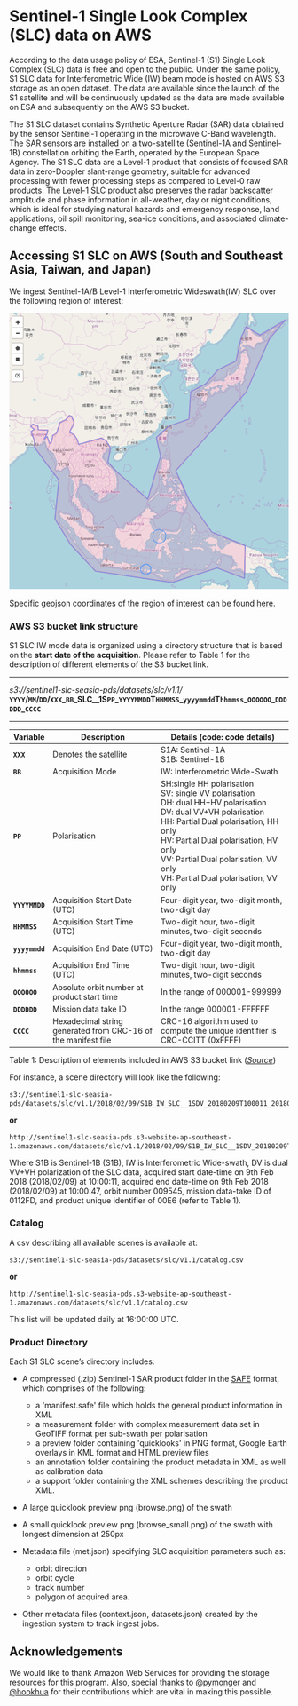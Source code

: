 # Sentinel-1 Single Look Complex (SLC) data on AWS

According to the data usage policy of ESA, Sentinel-1 (S1) Single Look Complex (SLC) data is free and open to the public. Under the same policy, S1 SLC data for Interferometric Wide (IW) beam mode is hosted on AWS S3 storage as an open dataset. The data are available since the launch of the S1 satellite and will be continuously updated as the data are made available on ESA and subsequently on the AWS S3 bucket. 


The S1 SLC dataset contains Synthetic Aperture Radar (SAR) data obtained by the sensor Sentinel-1 operating in the microwave C-Band wavelength. The SAR sensors are installed on a two-satellite (Sentinel-1A and Sentinel-1B) constellation orbiting the Earth, operated by the European Space Agency. The S1 SLC data are a Level-1 product that consists of focused SAR data in zero-Doppler slant-range geometry, suitable for advanced processing with fewer processing steps as compared to Level-0 raw products. The Level-1 SLC product also preserves the radar backscatter amplitude and phase information in all-weather, day or night conditions, which is ideal for studying natural hazards and emergency response, land applications, oil spill monitoring, sea-ice conditions, and associated climate-change effects.


## Accessing S1 SLC on AWS (South and Southeast Asia, Taiwan, and Japan)

We ingest Sentinel-1A/B Level-1 Interferometric Wideswath(IW) SLC over the following region of interest:
<p align="center">
<img src="https://github.com/earthobservatory/sentinel1-opds/blob/master/misc/opendatasetaoi.png" width="650">
</p>

Specific geojson coordinates of the region of interest can be found [here](https://github.com/earthobservatory/sentinel1-opds/blob/master/misc/opendataset.geojson).

### AWS S3 bucket link structure

S1 SLC IW mode data is organized using a directory structure that is based on the **start date of the acquisition**. Please refer to Table 1 for the description of different elements of the S3 bucket link.

---

_s3://sentinel1-slc-seasia-pds/datasets/slc/v1.1/_
**`YYYY`/`MM`/`DD`/`XXX`\_`BB`\_SLC\_\_1S`PP`\_`YYYYMMDD`T`HHMMSS`\_`yyyymmdd`T`hhmmss`\_`OOOOOO`\_`DDDDDD`\_`CCCC`**

---


|Variable      |Description                |Details (code: code details)|
|--------------|---------------------------|----------------------------|
|**`XXX`**      |Denotes the satellite       |S1A: Sentinel-1A <br>S1B: Sentinel-1B|
|**`BB`**       |Acquisition Mode            |IW: Interferometric Wide-Swath       |
|**`PP`**       |Polarisation                |SH:single HH polarisation <br>SV:	single VV polarisation<br>DH:	dual HH+HV polarisation <br>DV:	dual VV+VH polarisation <br>HH:	Partial Dual polarisation, HH only <br>HV:	Partial Dual polarisation, HV only <br>VV:	Partial Dual polarisation, VV only <br>VH:	Partial Dual polarisation, VV only|
|**`YYYYMMDD`** |Acquisition Start Date (UTC)|Four-digit year, two-digit month, two-digit day|
|**`HHMMSS`**   |Acquisition Start Time (UTC)|Two-digit hour, two-digit minutes, two-digit seconds|
|**`yyyymmdd`** |Acquisition End Date (UTC)  |Four-digit year, two-digit month, two-digit day|
|**`hhmmss`**   |Acquisition End Time (UTC)  |Two-digit hour, two-digit minutes, two-digit seconds|
|**`OOOOOO`**   |Absolute orbit number at product start time |In the range of 000001-999999|
|**`DDDDDD`**   |Mission data take ID        |In the range 000001-FFFFFF|
|**`CCCC`**      |Hexadecimal string generated from CRC-16 of the manifest file |CRC-16 algorithm used to compute the unique identifier is CRC-CCITT (0xFFFF)|

Table 1: Description of elements included in AWS S3 bucket link 
([_Source_](https://sentinel.esa.int/web/sentinel/technical-guides/sentinel-1-sar/products-algorithms/level-1-product-formatting))
 
For instance, a scene directory will look like the following: 

```
s3://sentinel1-slc-seasia-pds/datasets/slc/v1.1/2018/02/09/S1B_IW_SLC__1SDV_20180209T100011_20180209T100047_009545_0112FD_00E6
``` 

**or**

```
http://sentinel1-slc-seasia-pds.s3-website-ap-southeast-1.amazonaws.com/datasets/slc/v1.1/2018/02/09/S1B_IW_SLC__1SDV_20180209T100011_20180209T100047_009545_0112FD_00E6
```

Where S1B is Sentinel-1B (S1B), IW is Interferometric Wide-swath, DV is dual VV+VH polarization of the SLC data, acquired start date-time on 9th Feb 2018 (2018/02/09) at 10:00:11, acquired end date-time on 9th Feb 2018 (2018/02/09) at 10:00:47, orbit number 009545, mission data-take ID of 0112FD, and product unique identifier of 00E6 (refer to Table 1).

### Catalog

A csv describing all available scenes is available at:

```
s3://sentinel1-slc-seasia-pds/datasets/slc/v1.1/catalog.csv
```

**or**

```
http://sentinel1-slc-seasia-pds.s3-website-ap-southeast-1.amazonaws.com/datasets/slc/v1.1/catalog.csv
```
This list will be updated daily at 16:00:00 UTC.


### Product Directory

Each S1 SLC scene’s directory includes:
 - A compressed (.zip) Sentinel-1 SAR product folder in the [SAFE](https://sentinel.esa.int/web/sentinel/user-guides/sentinel-1-sar/data-formats/safe-specification) format, which comprises of the following:
     - a 'manifest.safe' file which holds the general product information in XML
     - a measurement folder with complex measurement data set in GeoTIFF format per sub-swath per polarisation
     - a preview folder containing 'quicklooks' in PNG format, Google Earth overlays in KML format and HTML preview files
     - an annotation folder containing the product metadata in XML as well as calibration data
     - a support folder containing the XML schemes describing the product XML.
     
 - A large quicklook preview png (browse.png) of the swath
 - A small quicklook preview png (browse_small.png) of the swath with longest dimension at 250px
 - Metadata file (met.json) specifying SLC acquisition parameters such as: 
     - orbit direction
     - orbit cycle
     - track number
     - polygon of acquired area.
 - Other metadata files (context.json, datasets.json) created by the ingestion system to track ingest jobs.

## Acknowledgements

We would like to thank Amazon Web Services for providing the storage resources for this program. Also, special thanks to [@pymonger](https://github.com/pymonger) and [@hookhua](https://github.com/hookhua) for their contributions which are vital in making this possible.
